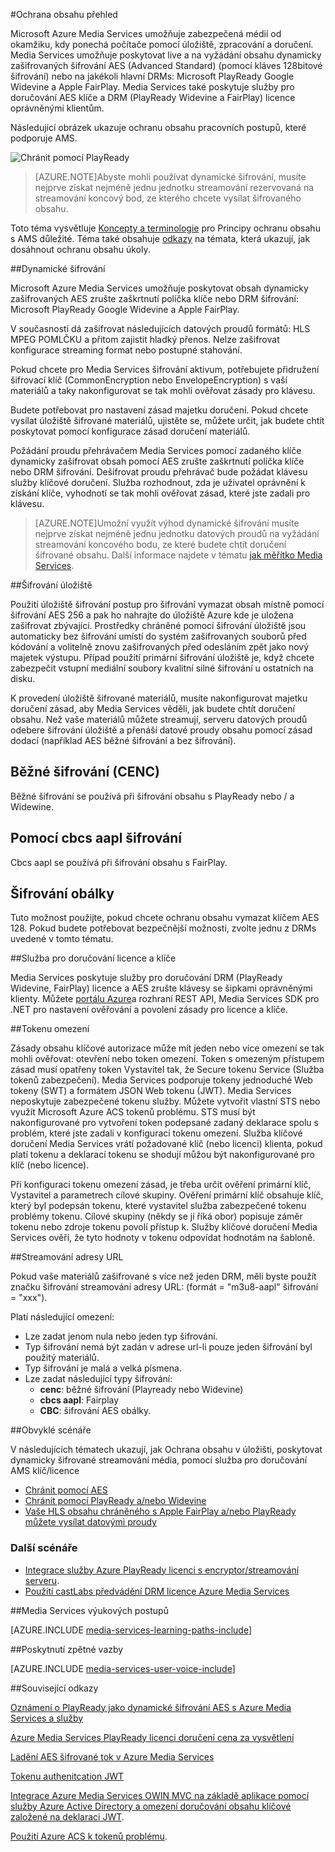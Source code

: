 <properties 
    pageTitle="Ochrana obsahu přehled | Microsoft Azure" 
    description="Tento článek poskytuje přehled ochranu obsahu s Media Services." 
    services="media-services" 
    documentationCenter="" 
    authors="Juliako" 
    manager="erikre" 
    editor=""/>

<tags 
    ms.service="media-services" 
    ms.workload="media" 
    ms.tgt_pltfrm="na" 
    ms.devlang="na" 
    ms.topic="article" 
    ms.date="09/27/2016" 
    ms.author="juliako"/>

#<a name="protecting-content-overview"></a>Ochrana obsahu přehled


Microsoft Azure Media Services umožňuje zabezpečená médií od okamžiku, kdy ponechá počítače pomocí úložiště, zpracování a doručení. Media Services umožňuje poskytovat live a na vyžádání obsahu dynamicky zašifrovaných šifrování AES (Advanced Standard) (pomocí kláves 128bitové šifrování) nebo na jakékoli hlavní DRMs: Microsoft PlayReady Google Widevine a Apple FairPlay. Media Services také poskytuje služby pro doručování AES klíče a DRM (PlayReady Widevine a FairPlay) licence oprávněnými klientům. 

Následující obrázek ukazuje ochranu obsahu pracovních postupů, které podporuje AMS. 

![Chránit pomocí PlayReady](./media/media-services-content-protection-overview/media-services-content-protection-with-multi-drm.png)

>[AZURE.NOTE]Abyste mohli používat dynamické šifrování, musíte nejprve získat nejméně jednu jednotku streamování rezervovaná na streamování koncový bod, ze kterého chcete vysílat šifrovaného obsahu.

Toto téma vysvětluje [Koncepty a terminologie](media-services-content-protection-overview.md) pro Principy ochranu obsahu s AMS důležité. Téma také obsahuje [odkazy](media-services-content-protection-overview.md#common-scenarios) na témata, která ukazují, jak dosáhnout ochranu obsahu úkoly. 

##<a name="dynamic-encryption"></a>Dynamické šifrování

Microsoft Azure Media Services umožňuje poskytovat obsah dynamicky zašifrovaných AES zrušte zaškrtnutí políčka klíče nebo DRM šifrování: Microsoft PlayReady Google Widevine a Apple FairPlay.

V současnosti dá zašifrovat následujících datových proudů formátů: HLS MPEG POMLČKU a přitom zajistit hladký přenos. Nelze zašifrovat konfigurace streaming format nebo postupné stahování.

Pokud chcete pro Media Services šifrování aktivum, potřebujete přidružení šifrovací klíč (CommonEncryption nebo EnvelopeEncryption) s vaší materiálů a taky nakonfigurovat se tak mohli ověřovat zásady pro klávesu.

Budete potřebovat pro nastavení zásad majetku doručení. Pokud chcete vysílat úložiště šifrované materiálů, ujistěte se, můžete určit, jak budete chtít poskytovat pomocí konfigurace zásad doručení materiálů.

Požádání proudu přehrávačem Media Services pomocí zadaného klíče dynamicky zašifrovat obsah pomocí AES zrušte zaškrtnutí políčka klíče nebo DRM šifrování. Dešifrovat proudu přehrávač bude požádat klávesu služby klíčové doručení. Služba rozhodnout, zda je uživatel oprávnění k získání klíče, vyhodnotí se tak mohli ověřovat zásad, které jste zadali pro klávesu.

>[AZURE.NOTE]Umožní využít výhod dynamické šifrování musíte nejprve získat nejméně jednu jednotku datových proudů na vyžádání streamování koncového bodu, ze které budete chtít doručení šifrované obsahu. Další informace najdete v tématu [jak měřítko Media Services](media-services-portal-manage-streaming-endpoints.md).

##<a name="storage-encryption"></a>Šifrování úložiště

Použití úložiště šifrování postup pro šifrování vymazat obsah místně pomocí šifrování AES 256 a pak ho nahrajte do úložiště Azure kde je uložena zašifrovat zbývající. Prostředky chráněné pomocí šifrování úložiště jsou automaticky bez šifrování umístí do systém zašifrovaných souborů před kódování a volitelně znovu zašifrovaných před odesláním zpět jako nový majetek výstupu. Případ použití primární šifrování úložiště je, když chcete zabezpečit vstupní mediální soubory kvalitní silné šifrování u ostatních na disku.

K provedení úložiště šifrované materiálů, musíte nakonfigurovat majetku doručení zásad, aby Media Services věděli, jak budete chtít doručení obsahu. Než vaše materiálů můžete streamují, serveru datových proudů odebere šifrování úložiště a přenáší datové proudy obsahu pomocí zásad dodací (například AES běžné šifrování a bez šifrování).

## <a name="common-encryption-cenc"></a>Běžné šifrování (CENC)

Běžné šifrování se používá při šifrování obsahu s PlayReady nebo / a Widewine.

## <a name="using-cbcs-aapl-encryption"></a>Pomocí cbcs aapl šifrování

Cbcs aapl se používá při šifrování obsahu s FairPlay.

## <a name="envelope-encryption"></a>Šifrování obálky 

Tuto možnost použijte, pokud chcete ochranu obsahu vymazat klíčem AES 128. Pokud budete potřebovat bezpečnější možnosti, zvolte jednu z DRMs uvedené v tomto tématu. 

##<a name="licenses-and-keys-delivery-service"></a>Služba pro doručování licence a klíče

Media Services poskytuje služby pro doručování DRM (PlayReady Widevine, FairPlay) licence a AES zrušte klávesy se šipkami oprávněnými klienty. Můžete [portálu Azure](media-services-portal-protect-content.md)a rozhraní REST API, Media Services SDK pro .NET pro nastavení ověřování a povolení zásady pro licence a klíče.

##<a name="token-restriction"></a>Tokenu omezení

Zásady obsahu klíčové autorizace může mít jeden nebo více omezení se tak mohli ověřovat: otevření nebo token omezení. Token s omezeným přístupem zásad musí opatřeny token Vystavitel tak, že Secure tokenu Service (Služba tokenů zabezpečení). Media Services podporuje tokeny jednoduché Web tokeny (SWT) a formátem JSON Web tokenu (JWT). Media Services neposkytuje zabezpečené tokenu služby. Můžete vytvořit vlastní STS nebo využít Microsoft Azure ACS tokenů problému. STS musí být nakonfigurované pro vytvoření token podepsané zadaný deklarace spolu s problém, které jste zadali v konfiguraci tokenu omezení. Služba klíčové doručení Media Services vrátí požadované klíč (nebo licenci) klienta, pokud platí tokenu a deklarací tokenu se shodují můžou být nakonfigurované pro klíč (nebo licence).

Při konfiguraci tokenu omezení zásad, je třeba určit ověření primární klíč, Vystavitel a parametrech cílové skupiny. Ověření primární klíč obsahuje klíč, který byl podepsán tokenu, které vystavitel služba zabezpečené tokenu problémy tokenu. Cílové skupiny (někdy se jí říká obor) popisuje záměr tokenu nebo zdroje tokenu povolí přístup k. Služby klíčové doručení Media Services ověří, že tyto hodnoty v tokenu odpovídat hodnotám na šabloně.

##<a name="streaming-urls"></a>Streamování adresy URL

Pokud vaše materiálů zašifrované s více než jeden DRM, měli byste použít značku šifrování streamování adresy URL: (formát = "m3u8-aapl" šifrování = "xxx").

Platí následující omezení:

- Lze zadat jenom nula nebo jeden typ šifrování.
- Typ šifrování nemá být zadán v adrese url-li pouze jeden šifrování byl použitý materiálů.
- Typ šifrování je malá a velká písmena.
- Lze zadat následující typy šifrování:  
    - **cenc**: běžné šifrování (Playready nebo Widevine)
    - **cbcs aapl**: Fairplay
    - **CBC**: šifrování AES obálky.

##<a name="common-scenarios"></a>Obvyklé scénáře

V následujících tématech ukazují, jak Ochrana obsahu v úložišti, poskytovat dynamicky šifrované streamování média, pomocí služba pro doručování AMS klíč/licence

- [Chránit pomocí AES](media-services-protect-with-aes128.md) 
- [Chránit pomocí PlayReady a/nebo Widevine](media-services-protect-with-drm.md)
- [Vaše HLS obsahu chráněného s Apple FairPlay a/nebo PlayReady můžete vysílat datovými proudy](media-services-protect-hls-with-fairplay.md)

### <a name="additional-scenarios"></a>Další scénáře

- [Integrace služby Azure PlayReady licenci s encryptor/streamování serveru](http://mingfeiy.com/integrate-azure-playready-license-service-encryptorstreaming-server).
- [Použití castLabs předvádění DRM licence Azure Media Services](media-services-castlabs-integration.md)
 
##<a name="media-services-learning-paths"></a>Media Services výukových postupů

[AZURE.INCLUDE [media-services-learning-paths-include](../../includes/media-services-learning-paths-include.md)]

##<a name="provide-feedback"></a>Poskytnutí zpětné vazby

[AZURE.INCLUDE [media-services-user-voice-include](../../includes/media-services-user-voice-include.md)]

##<a name="related-links"></a>Související odkazy

[Oznámení o PlayReady jako dynamické šifrování AES s Azure Media Services a služby](http://mingfeiy.com/playready)

[Azure Media Services PlayReady licenci doručení cena za vysvětlení](http://mingfeiy.com/playready-pricing-explained-in-azure-media-services)

[Ladění AES šifrované tok v Azure Media Services](http://mingfeiy.com/debug-aes-encrypted-stream-azure-media-services)

[Tokenu authenitcation JWT](http://www.gtrifonov.com/2015/01/03/jwt-token-authentication-in-azure-media-services-and-dynamic-encryption/)

[Integrace Azure Media Services OWIN MVC na základě aplikace pomocí služby Azure Active Directory a omezení doručování obsahu klíčové založené na deklaraci JWT](http://www.gtrifonov.com/2015/01/24/mvc-owin-azure-media-services-ad-integration/).

[Použití Azure ACS k tokenů problému](http://mingfeiy.com/acs-with-key-services).

[content-protection]: ./media/media-services-content-protection-overview/media-services-content-protection.png
